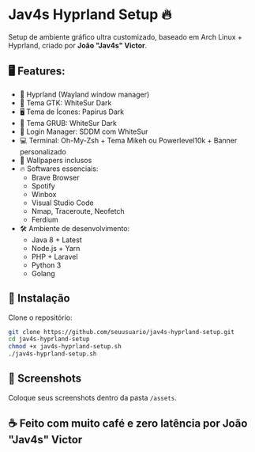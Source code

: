
# Jav4s Hyprland Setup 🔥

Setup de ambiente gráfico ultra customizado, baseado em Arch Linux + Hyprland, criado por **João "Jav4s" Victor**.

## 🖥️ Features:

- 🧠 Hyprland (Wayland window manager)
- 🎨 Tema GTK: WhiteSur Dark
- 🖥️ Tema de Ícones: Papirus Dark
- 🚀 Tema GRUB: WhiteSur Dark
- 🚪 Login Manager: SDDM com WhiteSur
- 💻 Terminal: Oh-My-Zsh + Tema Mikeh ou Powerlevel10k + Banner personalizado
- 🎨 Wallpapers inclusos
- 🔥 Softwares essenciais:
  - Brave Browser
  - Spotify
  - Winbox
  - Visual Studio Code
  - Nmap, Traceroute, Neofetch
  - Ferdium
- 🛠️ Ambiente de desenvolvimento:
  - Java 8 + Latest
  - Node.js + Yarn
  - PHP + Laravel
  - Python 3
  - Golang

## 🚀 Instalação

Clone o repositório:

```bash
git clone https://github.com/seuusuario/jav4s-hyprland-setup.git
cd jav4s-hyprland-setup
chmod +x jav4s-hyprland-setup.sh
./jav4s-hyprland-setup.sh
```

## 📸 Screenshots

Coloque seus screenshots dentro da pasta `/assets`.

## ☕ Feito com muito café e zero latência por **João "Jav4s" Victor**
